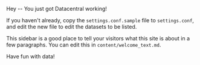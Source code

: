 Hey -- You just got Datacentral working!

If you haven't already, copy the `settings.conf.sample` file to `settings.conf`, and edit the new file to edit the datasets to be listed.

This sidebar is a good place to tell your visitors what this site is about in a few paragraphs. You can edit this in `content/welcome_text.md`.

Have fun with data!

